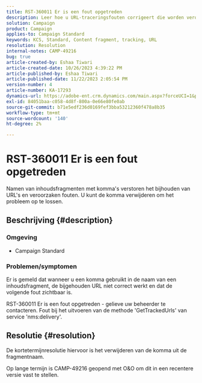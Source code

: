 ```yaml
---
title: RST-360011 Er is een fout opgetreden
description: Leer hoe u URL-traceringsfouten corrigeert die worden veroorzaakt door komma's in namen van inhoudsfragmenten.
solution: Campaign
product: Campaign
applies-to: Campaign Standard
keywords: KCS, Standard, Content fragment, tracking, URL
resolution: Resolution
internal-notes: CAMP-49216
bug: true
article-created-by: Eshaa Tiwari
article-created-date: 10/26/2023 4:39:22 PM
article-published-by: Eshaa Tiwari
article-published-date: 11/22/2023 2:05:54 PM
version-number: 4
article-number: KA-17293
dynamics-url: https://adobe-ent.crm.dynamics.com/main.aspx?forceUCI=1&pagetype=entityrecord&etn=knowledgearticle&id=7ff3d131-1e74-ee11-9ae7-6045bd0063aa
exl-id: 84051baa-c058-4d8f-800a-0e66e80fe0ab
source-git-commit: b71e5edf236d0169fef3bba53212360f478a8b35
workflow-type: tm+mt
source-wordcount: '140'
ht-degree: 2%

---
```


# RST-360011 Er is een fout opgetreden


Namen van inhoudsfragmenten met komma&#39;s verstoren het bijhouden van URL&#39;s en veroorzaken fouten. U kunt de komma verwijderen om het probleem op te lossen.

## Beschrijving {#description}


### <b>Omgeving</b>

- Campaign Standard




### <b>Problemen/symptomen</b>

Er is gemeld dat wanneer u een komma gebruikt in de naam van een inhoudsfragment, de bijgehouden URL niet correct werkt en dat de volgende fout zichtbaar is.

RST-360011 Er is een fout opgetreden - gelieve uw beheerder te contacteren.
Fout bij het uitvoeren van de methode &#39;GetTrackedUrls&#39; van service &#39;nms:delivery&#39;.






## Resolutie {#resolution}


De kortetermijnresolutie hiervoor is het verwijderen van de komma uit de fragmentnaam.

Op lange termijn is CAMP-49216 geopend met O&amp;O om dit in een recentere versie vast te stellen.
